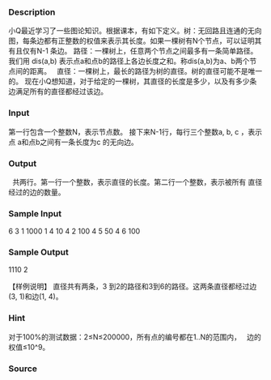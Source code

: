
### Description
小Q最近学习了一些图论知识。根据课本，有如下定义。树：无回路且连通的无向图，每条边都有正整数的权值来表示其长度。如果一棵树有N个节点，可以证明其有且仅有N-1 条边。 路径：一棵树上，任意两个节点之间最多有一条简单路径。我们用 dis(a,b)
表示点a和点b的路径上各边长度之和。称dis(a,b)为a、b两个节点间的距离。  
 直径：一棵树上，最长的路径为树的直径。树的直径可能不是唯一的。 
现在小Q想知道，对于给定的一棵树，其直径的长度是多少，以及有多少条边满足所有的直径都经过该边。 

### Input
第一行包含一个整数N，表示节点数。 
接下来N-1行，每行三个整数a, b, c ，表示点 a和点b之间有一条长度为c
的无向边。 
### Output
  
共两行。第一行一个整数，表示直径的长度。第二行一个整数，表示被所有
直径经过的边的数量。 

### Sample Input
 
6 
3  1 1000
1  4 10
4  2 100
4  5 50
4  6 100

### Sample Output
1110 
2 


【样例说明】 
直径共有两条，3 到2的路径和3到6的路径。这两条直径都经过边(3, 1)和边(1, 4)。
### Hint
对于100%的测试数据：2≤N≤200000，所有点的编号都在1..N的范围内，
 
边的权值≤10^9。
### Source
